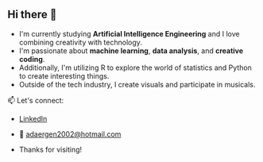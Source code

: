 ## Hi there 👋


- I'm currently studying **Artificial Intelligence Engineering** and I love combining creativity with technology.
- I'm passionate about **machine learning**, **data analysis**, and **creative coding**.
- Additionally, I'm utilizing R to explore the world of statistics and Python to create interesting things.
- Outside of the tech industry, I create visuals and participate in musicals.




📫 Let's connect:
- [LinkedIn](www.linkedin.com/in/ada-ergen-253408214)  
- 📧 adaergen2002@hotmail.com

- Thanks for visiting! 
